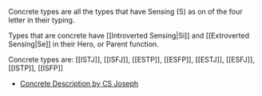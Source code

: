 Concrete types are all the types that have Sensing (S) as on of the four letter in their typing.

Types that are concrete have [[Introverted Sensing|Si]] and [[Extroverted Sensing|Se]] in their Hero, or Parent function.

Concrete types are: [[ISTJ]], [[ISFJ]], [[ESTP]], [[ESFP]], [[ESTJ]], [[ESFJ]], [[ISTP]], [[ISFP]]

- [Concrete Description by CS Joseph](https://youtu.be/65SLHwhpqzY?si=aenx-CMa3WzO7Q88)